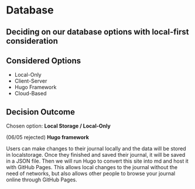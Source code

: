 # Database

## Deciding on our database options with local-first consideration

## Considered Options

* Local-Only
* Client-Server
* Hugo Framework
* Cloud-Based

## Decision Outcome

Chosen option: **Local Storage / Local-Only**

(06/05 rejected) **Hugo framework**

Users can make changes to their journal locally and the data will be stored in localstorage. Once they finished and saved their journal, it will be saved in a JSON file. Then we will run Hugo to convert this site into md and host it with GitHub Pages. This allows local changes to the journal without the need of networks, but also allows other people to browse your journal online through GitHub Pages.
